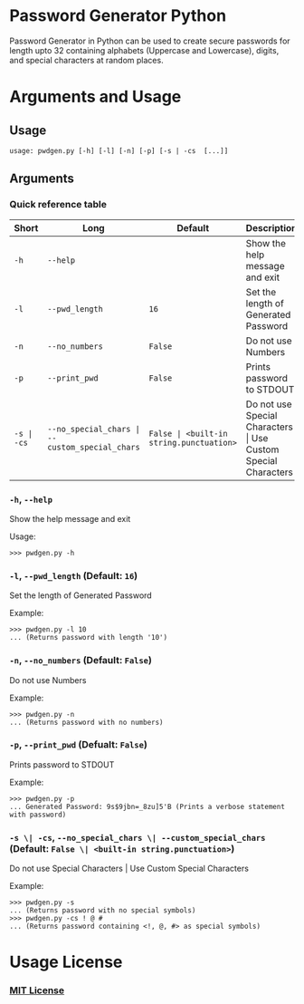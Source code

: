 # Password Generator Python

Password Generator in Python can be used to create secure passwords for length upto 32 containing alphabets (Uppercase and Lowercase), digits, and special characters at random places. 

# Arguments and Usage
## Usage
```
usage: pwdgen.py [-h] [-l] [-n] [-p] [-s | -cs  [...]]
```

## Arguments
### Quick reference table
|Short      |Long                                          |Default                                   |Description
|-----------|----------------------------------------------|------------------------------------------|----------------------------------------
|`-h`       |`--help`                                      |                                          |Show the help message and exit
|`-l`       |`--pwd_length`                                |`16`                                      |Set the length of Generated Password
|`-n`       |`--no_numbers`                                |`False`                                   |Do not use Numbers
|`-p`       |`--print_pwd`                                 |`False`                                   |Prints password to STDOUT
|`-s \| -cs`|`--no_special_chars \| --custom_special_chars`|`False \| <built-in string.punctuation>`  |Do not use Special Characters \| Use Custom Special Characters

### `-h`, `--help`
Show the help message and exit

Usage:
```
>>> pwdgen.py -h
```

### `-l`, `--pwd_length` (Default: `16`)
Set the length of Generated Password

Example:
```
>>> pwdgen.py -l 10
... (Returns password with length '10')
```

### `-n`, `--no_numbers` (Default: `False`)
Do not use Numbers

Example:
```
>>> pwdgen.py -n
... (Returns password with no numbers)
```

### `-p`, `--print_pwd` (Defualt: `False`)
Prints password to STDOUT

Example:
```
>>> pwdgen.py -p
... Generated Password: 9s$9jbn=_8zu]5'B (Prints a verbose statement with password)
```

### `-s \| -cs`, `--no_special_chars \| --custom_special_chars` (Default: `False \| <built-in string.punctuation>`)
Do not use Special Characters \| Use Custom Special Characters

Example:
```
>>> pwdgen.py -s
... (Returns password with no special symbols)
>>> pwdgen.py -cs ! @ #
... (Returns password containing <!, @, #> as special symbols)
```

# Usage License
### [MIT License](https://github.com/itsDV7/Password_Generator_Python/blob/main/MIT-LICENSE.txt)
